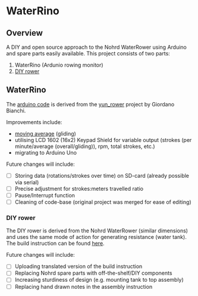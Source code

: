 # WaterRino

## Overview

A DIY and open source approach to the Nohrd WaterRower using Arduino and spare parts easily available. This project consists of two parts:

1. WaterRino (Ardunio rowing monitor)
2. [DIY rower](https://github.com/adruino-io/waterrino/blob/master/WaterRino_german.pdf)

## WaterRino

The [arduino code](https://github.com/adruino-io/waterrino/blob/master/WaterRino.ino) is derived from the [yun_rower](https://bitbucket.org/giobianchi/yun_rower/src/master/) project by Giordano Bianchi.

Improvements include:
* [moving average](https://github.com/RobTillaart/Arduino/tree/master/libraries/RunningAverage
) (gliding)
* utilising LCD 1602 (16x2) Keypad Shield for variable output (strokes (per minute/average (overall/gliding)), rpm, total strokes, etc.)
* migrating to Arduino Uno

Future changes will include:
- [ ] Storing data (rotations/strokes over time) on SD-card (already possible via serial)
- [ ] Precise adjustment for strokes:meters travelled ratio
- [ ] Pause/Interrupt function
- [ ] Cleaning of code-base (original project was merged for ease of editing)

### DIY rower

The DIY rower is derived from the Nohrd WaterRower (similar dimensions) and uses the same mode of action for generating resistance (water tank). The build instruction can be found [here](https://github.com/adruino-io/waterrino/blob/master/WaterRino_german.pdf).

Future changes will include:
- [ ] Uploading translated version of the build instruction
- [ ] Replacing Nohrd spare parts with off-the-shelf/DIY components
- [ ] Increasing sturdiness of design (e.g. mounting tank to top assembly)
- [ ] Replacing hand drawn notes in the assembly instruction
